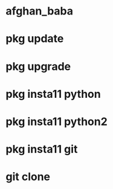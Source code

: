 # afghan_baba
# pkg update
# pkg upgrade
# pkg insta11 python
# pkg insta11 python2
# pkg insta11 git
# git clone 
